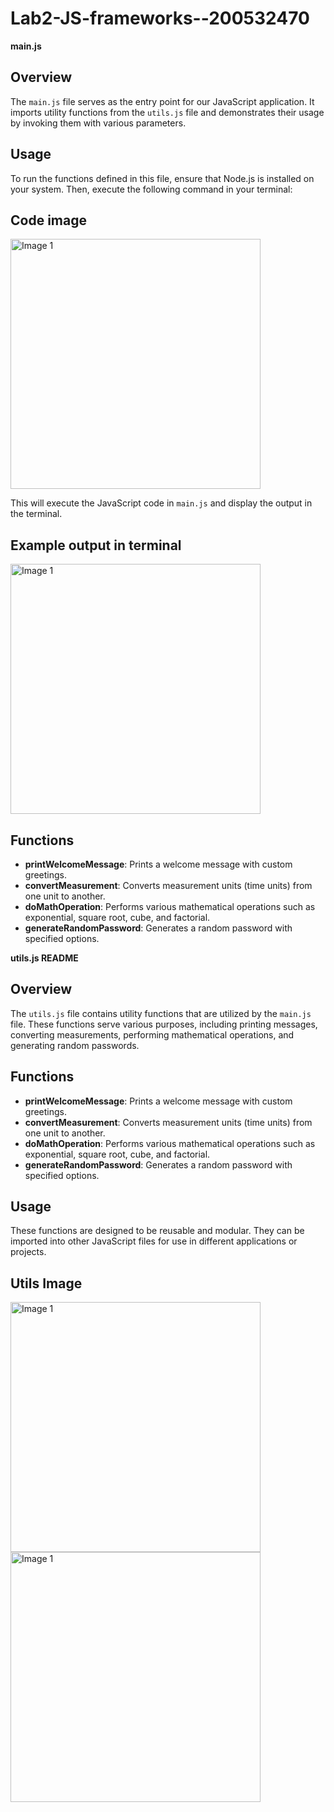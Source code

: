 # Lab2-JS-frameworks--200532470

**main.js**

## Overview
The `main.js` file serves as the entry point for our JavaScript application. It imports utility functions from the `utils.js` file and demonstrates their usage by invoking them with various parameters.

## Usage
To run the functions defined in this file, ensure that Node.js is installed on your system. Then, execute the following command in your terminal:

## Code image
<img src="https://raw.githubusercontent.com/Taransembhi/Lab2-JS-frameworks--200532470/main.png" alt="Image 1" width="400" />


This will execute the JavaScript code in `main.js` and display the output in the terminal.
## Example output in terminal
<img src="https://raw.githubusercontent.com/Taransembhi/Lab2-JS-frameworks--200532470/Output.png" alt="Image 1" width="400" />

## Functions
- **printWelcomeMessage**: Prints a welcome message with custom greetings.
- **convertMeasurement**: Converts measurement units (time units) from one unit to another.
- **doMathOperation**: Performs various mathematical operations such as exponential, square root, cube, and factorial.
- **generateRandomPassword**: Generates a random password with specified options.

**utils.js README**

## Overview
The `utils.js` file contains utility functions that are utilized by the `main.js` file. These functions serve various purposes, including printing messages, converting measurements, performing mathematical operations, and generating random passwords.

## Functions
- **printWelcomeMessage**: Prints a welcome message with custom greetings.
- **convertMeasurement**: Converts measurement units (time units) from one unit to another.
- **doMathOperation**: Performs various mathematical operations such as exponential, square root, cube, and factorial.
- **generateRandomPassword**: Generates a random password with specified options.

## Usage
These functions are designed to be reusable and modular. They can be imported into other JavaScript files for use in different applications or projects.

## Utils Image
<img src="https://raw.githubusercontent.com/Taransembhi/Lab2-JS-frameworks--200532470/Utils1.png" alt="Image 1" width="400" />
<img src="https://raw.githubusercontent.com/Taransembhi/Lab2-JS-frameworks--200532470/Utils2.png" alt="Image 1" width="400" />
